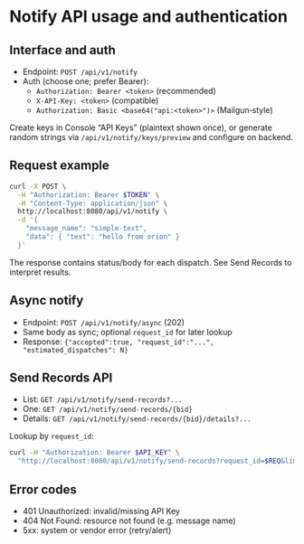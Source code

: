 # Notify API usage and authentication

## Interface and auth

- Endpoint: `POST /api/v1/notify`
- Auth (choose one; prefer Bearer):
  - `Authorization: Bearer <token>` (recommended)
  - `X-API-Key: <token>` (compatible)
  - `Authorization: Basic <base64("api:<token>")>` (Mailgun‑style)

Create keys in Console “API Keys” (plaintext shown once), or generate random strings via `/api/v1/notify/keys/preview` and configure on backend.

## Request example

```bash
curl -X POST \
  -H "Authorization: Bearer $TOKEN" \
  -H "Content-Type: application/json" \
  http://localhost:8080/api/v1/notify \
  -d '{
    "message_name": "simple-text",
    "data": { "text": "hello from orion" }
  }'
```

The response contains status/body for each dispatch. See Send Records to interpret results.

## Async notify

- Endpoint: `POST /api/v1/notify/async` (202)
- Same body as sync; optional `request_id` for later lookup
- Response: `{"accepted":true, "request_id":"...", "estimated_dispatches": N}`

## Send Records API

- List: `GET /api/v1/notify/send-records?...`
- One: `GET /api/v1/notify/send-records/{bid}`
- Details: `GET /api/v1/notify/send-records/{bid}/details?...`

Lookup by `request_id`:

```bash
curl -H "Authorization: Bearer $API_KEY" \
  "http://localhost:8080/api/v1/notify/send-records?request_id=$REQ&limit=20&offset=0"
```

## Error codes

- 401 Unauthorized: invalid/missing API Key
- 404 Not Found: resource not found (e.g. message name)
- 5xx: system or vendor error (retry/alert)
